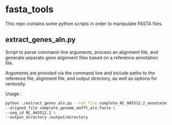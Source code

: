# fasta_tools

This repo contains some python scripts in order to manipulate FASTA files.

## extract_genes_aln.py

Script to parse command-line arguments, process an alignment file, and generate separate gene alignment files based on a reference annotation file.

Arguments are provided via the command line and include paths to the reference file, alignment file, and output directory, as well as options for verbosity.

Usage :
```bash
python ./extract_genes_aln.py --ref_file complete_NC_045512.2_annotated_genes.txt \
--aligned_file complete_genome_mafft_aln.fasta \
--seq_id NC_045512.2 \
--output_directory /output/directory
```

